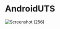 # AndroidUTS
![Screenshot (256)](https://github.com/DimasF3009/AndroidUTS/assets/115356128/3091461e-9621-4609-bce4-ceaeac3bbbad)
